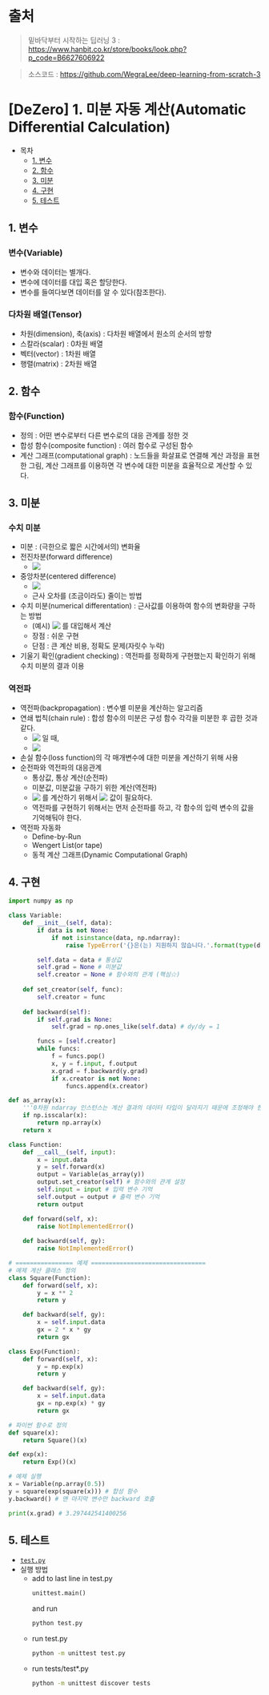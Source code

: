 # 출처
> 밑바닥부터 시작하는 딥러닝 3 : https://www.hanbit.co.kr/store/books/look.php?p_code=B6627606922

> 소스코드 : https://github.com/WegraLee/deep-learning-from-scratch-3


# [DeZero] 1. 미분 자동 계산(Automatic Differential Calculation)

- 목차
    - [1. 변수](#1-변수)
    - [2. 함수](#2-함수)
    - [3. 미분](#3-미분)
    - [4. 구현](#4-구현)
    - [5. 테스트](#5-테스트)


## 1. 변수
### 변수(Variable)
* 변수와 데이터는 별개다.
* 변수에 데이터를 대입 혹은 할당한다.
* 변수를 들여다보면 데이터를 알 수 있다(참조한다).

### 다차원 배열(Tensor)
* 차원(dimension), 축(axis) : 다차원 배열에서 원소의 순서의 방향
* 스칼라(scalar) : 0차원 배열
* 벡터(vector) : 1차원 배열
* 행렬(matrix) : 2차원 배열


## 2. 함수
### 함수(Function)
* 정의 : 어떤 변수로부터 다른 변수로의 대응 관계를 정한 것
* 합성 함수(composite function) : 여러 함수로 구성된 함수
* 계산 그래프(computational graph) : 노드들을 화살표로 연결해 계산 과정을 표현한 그림, 계산 그래프를 이용하면 각 변수에 대한 미분을 효율적으로 계산할 수 있다.


## 3. 미분
### 수치 미분
* 미분 : (극한으로 짧은 시간에서의) 변화율
* 전진차분(forward difference)
  * <!-- $f'(x) = \underset{h \rightarrow 0}{\lim} \frac{f(x+h) - f(x)}{h}$ --> <img style="transform: translateY(0.1em); background: white;" src="https://render.githubusercontent.com/render/math?math=f'(x)%20%3D%20%5Cunderset%7Bh%20%5Crightarrow%200%7D%7B%5Clim%7D%20%5Cfrac%7Bf(x%2Bh)%20-%20f(x)%7D%7Bh%7D">
* 중앙차분(centered difference)
  * <!-- $f'(x) = \underset{h \rightarrow 0}{\lim} \frac{f(x+h) - f(x-h)}{2h}$ --> <img style="transform: translateY(0.1em); background: white;" src="https://render.githubusercontent.com/render/math?math=f'(x)%20%3D%20%5Cunderset%7Bh%20%5Crightarrow%200%7D%7B%5Clim%7D%20%5Cfrac%7Bf(x%2Bh)%20-%20f(x-h)%7D%7B2h%7D">
  * 근사 오차를 (조금이라도) 줄이는 방법
* 수치 미분(numerical differentation) : 근사값를 이용하여 함수의 변화량을 구하는 방법
  * (예시) <!-- $h \rightarrow 0$ 대신 $h = 1e-4$ --> <img style="transform: translateY(0.1em); background: white;" src="https://render.githubusercontent.com/render/math?math=h%20%5Crightarrow%200%24%20%EB%8C%80%EC%8B%A0%20%24h%20%3D%201e-4"> 를 대입해서 계산
  * 장점 : 쉬운 구현
  * 단점 : 큰 계산 비용, 정확도 문제(자릿수 누락)
* 기울기 확인(gradient checking) : 역전파를 정확하게 구현했는지 확인하기 위해 수치 미분의 결과 이용

### 역전파
* 역전파(backpropagation) : 변수별 미분을 계산하는 알고리즘
* 연쇄 법칙(chain rule) : 합성 함수의 미분은 구성 함수 각각을 미분한 후 곱한 것과 같다.
  * <!-- $a = A(x), b = B(a), y = C(b)$ --> <img style="transform: translateY(0.1em); background: white;" src="https://render.githubusercontent.com/render/math?math=a%20%3D%20A(x)%2C%20b%20%3D%20B(a)%2C%20y%20%3D%20C(b)"> 일 때,
  * <!-- $\frac{dy}{dx} = ((\frac{dy}{dy} \frac{dy}{db}) \frac{db}{da}) \frac{da}{dx}$ --> <img style="transform: translateY(0.1em); background: white;" src="https://render.githubusercontent.com/render/math?math=%5Cfrac%7Bdy%7D%7Bdx%7D%20%3D%20((%5Cfrac%7Bdy%7D%7Bdy%7D%20%5Cfrac%7Bdy%7D%7Bdb%7D)%20%5Cfrac%7Bdb%7D%7Bda%7D)%20%5Cfrac%7Bda%7D%7Bdx%7D">
* 손실 함수(loss function)의 각 매개변수에 대한 미분을 계산하기 위해 사용
* 순전파와 역전파의 대응관계
  * 통상값, 통상 계산(순전파)
  * 미분값, 미분값을 구하기 위한 계산(역전파)
  * <!-- $C'(b)$ --> <img style="transform: translateY(0.1em); background: white;" src="https://render.githubusercontent.com/render/math?math=C'(b)"> 를 계산하기 위해서 <!-- $b$ --> <img style="transform: translateY(0.1em); background: white;" src="https://render.githubusercontent.com/render/math?math=b"> 값이 필요하다.
  * 역전파를 구현하기 위해서는 먼저 순전파를 하고, 각 함수의 입력 변수의 값을 기억해둬야 한다.
* 역전파 자동화
  * Define-by-Run
  * Wengert List(or tape)
  * 동적 계산 그래프(Dynamic Computational Graph)


## 4. 구현
```python
import numpy as np

class Variable:
    def __init__(self, data):
        if data is not None:
            if not isinstance(data, np.ndarray):
                raise TypeError('{}은(는) 지원하지 않습니다.'.format(type(data)))

        self.data = data # 통상값
        self.grad = None # 미분값
        self.creator = None # 함수와의 관계 (핵심☆)
    
    def set_creator(self, func):
        self.creator = func
    
    def backward(self):
        if self.grad is None:
            self.grad = np.ones_like(self.data) # dy/dy = 1

        funcs = [self.creator]
        while funcs:
            f = funcs.pop()
            x, y = f.input, f.output
            x.grad = f.backward(y.grad)
            if x.creator is not None:
                funcs.append(x.creator)

def as_array(x):
    '''0차원 ndarray 인스턴스는 계산 결과의 데이터 타입이 달라지기 때문에 조정해야 한다.'''
    if np.isscalar(x):
        return np.array(x)
    return x

class Function:
    def __call__(self, input):
        x = input.data
        y = self.forward(x)
        output = Variable(as_array(y))
        output.set_creator(self) # 함수와의 관계 설정
        self.input = input # 입력 변수 기억
        self.output = output # 출력 변수 기억
        return output

    def forward(self, x):
        raise NotImplementedError()
    
    def backward(self, gy):
        raise NotImplementedError()

# ================ 예제 ================================
# 예제 계산 클래스 정의
class Square(Function):
    def forward(self, x):
        y = x ** 2
        return y

    def backward(self, gy):
        x = self.input.data
        gx = 2 * x * gy
        return gx

class Exp(Function):
    def forward(self, x):
        y = np.exp(x)
        return y

    def backward(self, gy):
        x = self.input.data
        gx = np.exp(x) * gy
        return gx

# 파이썬 함수로 정의
def square(x):
    return Square()(x)

def exp(x):
    return Exp()(x)

# 예제 실행
x = Variable(np.array(0.5))
y = square(exp(square(x))) # 합성 함수
y.backward() # 맨 마지막 변수만 backward 호출

print(x.grad) # 3.297442541400256
```


## 5. 테스트
* [`test.py`](https://github.com/WegraLee/deep-learning-from-scratch-3/blob/master/steps/step10.py#L78)
* 실행 방법
  * add to last line in test.py
    ```python
    unittest.main()
    ```
    and run
    ```python
    python test.py
    ```
  * run test.py
    ```bash
    python -m unittest test.py
    ```
  * run tests/test*.py
    ```bash
    python -m unittest discover tests
    ```